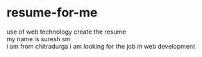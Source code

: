 # resume-for-me
use of web technology create the resume <br>
my name is suresh sm <br>
i am from chitradurga
i am looking for the job in web development


